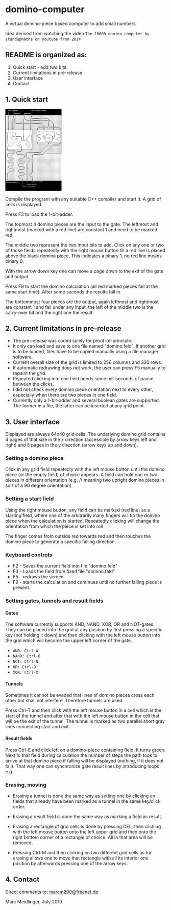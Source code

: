 # domino-computer
A virtual domino-piece based computer to add small numbers

Idea derived from watching the video
`The 10000 domino computer
by standupmaths on youtube from 2014`

## README is organized as:

1. Quick start - add two bits
2. Current limitations in pre-release
3. User interface
4. Contact

## 1. Quick start

![one-bit-adder](./_one_bit_adder_small.gif)

Compile the program with any suitable C++ compiler and start it.
A grid of cells is displayed. 

Press F3 to load the 1-bit-adder.

The topmost 4 domino pieces are the input to the gate. The leftmost
and rightmost (marked with a red line) are constant 1 and need to be
marked red. 

The middle two represent the two input bits to add.
Click on any one or two of those fields repeatedly with the right mouse
button till a red line is placed above the black domino piece. This
indicates a binary 1, no red line means binary 0.

With the arrow down key one can move a page down to the exit of the 
gate and output.

Press F9 to start the domino calculation (all red marked pieces fall
at the same start time). After some seconds the results fall in.

The bottommost four pieces are the output, again leftmost and rightmost
are constant 1 and fall under any input, the left of the middle two is the carry-over
bit and the right one the result.

## 2. Current limitations in pre-release

- The pre-release was coded solely for proof-of-principle.
- It only can load and save to one file named "domino.feld". If another 
grid is to be loaded,
files have to be copied manually using a file manager software.
- Current overall size of the grid is limited to 256 columns and 320 rows.
- If automatic redrawing does not work, the user can press F5 manually to repaint the grid.
- Repeated clicking into one field needs some milliseconds of pause between 
the clicks.
- I did not check every domino piece orientation next to every other, especially when there are two
pieces in one field.
- Currently only a 1-bit-adder and several boolean gates are supported. 
The former in a file, the latter can be inserted at any grid point.


## 3. User interface

Displayed are always 64x40 grid cells. The underlying domino grid contains 
4 pages of that size in the x direction
(accessible by arrow keys left and right) and 8 pages in the y direction 
(arrow keys up and down).

### Setting a domino piece

Click in any grid field repeatedly with the left mouse button until the domino 
piece (or
the empty field) of choice appears. A field can hold one or two pieces in 
different orientation (e.g. /\ meaning two upright domino pieces in sort of a 90 degree orientation).

### Setting a start field

Using the right mouse button, any field can be marked (red line) as a 
starting field,
where one of the arbitrarily many fingers will tip the domino piece when 
the calculation
is started. Repeatedly clicking will change the orientation from which the 
piece is set into roll

The finger comes from outside red towards red and then touches the domino 
piece to generate a specific falling direction.

### Keyboard controls

- F2 - Saves the current field into file "domino.feld"
- F3 - Loads the field from fixed file "domino.feld"
- F5 - redraws the screen.
- F9 - starts the calculation and continues until no further falling piece is present.

### Setting gates, tunnels and result fields

#### Gates

The software currently supports AND, NAND, XOR, OR and NOT-gates. They can 
be placed into the
grid at any position by first pressing a specific key (not holding it down) 
and then clicking with the left mouse button
into the grid which will become the upper left corner of the gate.

- `AND: Ctrl-A`
- `NAND: Ctrl-B`
- `NOT: Ctrl-N`
- `OR: Ctrl-O`
- `XOR: Ctrl-X`


#### Tunnels

Sometimes it cannot be evaded that lines of domino pieces cross each other 
but shall not
interfere. Therefore tunnels are used.

Press Ctrl-T and then click with the left mouse button in a cell which is the 
start of
the tunnel and after that with the left mouse button in the cell that will 
be the exit of the tunnel. The tunnel is marked as two parallel 
short gray lines connecting
start and exit.


#### Result fields

Press Ctrl-E and click left on a domino-piece containing field. It turns 
green. Next to that field during calculation the number
of steps the path took to arrive at that domino piece if falling will be 
displayed (nothing, if it does not fall).
That way one can synchronize gate result lines by introducing loops e.g.

### Erasing, moving

- Erasing a tunnel is done the same way as setting one by clicking on fields 
that already have been marked as a tunnel
in the same key/click order.

- Erasing a result field is done the same way as marking a field as result.

- Erasing a rectangle of grid cells is done by pressing DEL, then clicking with 
the left mouse button onto the left upper grid and then onto the right 
bottom corner of a rectangle of choice. All 
in that area will be removed.

- Pressing Ctrl-M and then clicking on two different grid cells as for erasing
allows one to move that rectangle with
all its interior one position by afterwards pressing one of the arrow keys.


## 4. Contact

Direct comments to: marcm200@freenet.de

Marc Meidlinger, July 2019


